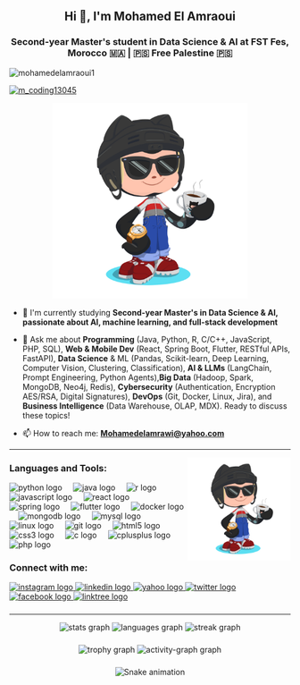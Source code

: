 <h2 align="center">Hi 👋, I'm Mohamed El Amraoui</h2>

###

<h3 align="center">Second-year Master's student in Data Science & AI at FST Fes, Morocco 🇲🇦 | 🇵🇸 Free Palestine 🇵🇸</h3>

<p align="left"> <img src="https://komarev.com/ghpvc/?username=mohamedelamraoui1&label=Profile%20views&color=0e75b6&style=flat" alt="mohamedelamraoui1" /> </p>
<p align="left"> <a href="https://whatsapp.com/channel/0029VagGLaH545uvia1F1308" target="blank"><img src="https://img.shields.io/twitter/follow/m_coding13045?logo=twitter&style=for-the-badge" alt="m_coding13045" /></a> </p>

<p align="center">
  <img width="350" src="https://raw.githubusercontent.com/AhmedFathyDev/AhmedFathyDev/main/GitHub.png" alt="Coding GIF">
</p>

- 🌱  I'm currently studying **Second-year Master's in Data Science & AI, passionate about AI, machine learning, and full-stack development**

- 💬  Ask me about **Programming** (Java, Python, R, C/C++, JavaScript, PHP, SQL), **Web & Mobile Dev** (React, Spring Boot, Flutter, RESTful APIs, FastAPI), **Data Science** & ML (Pandas, Scikit-learn, Deep Learning, Computer Vision, Clustering, Classification), **AI & LLMs** (LangChain, Prompt Engineering, Python Agents),**Big Data** (Hadoop, Spark, MongoDB, Neo4j, Redis), **Cybersecurity** (Authentication, Encryption AES/RSA, Digital Signatures), **DevOps** (Git, Docker, Linux, Jira), and **Business Intelligence** (Data Warehouse, OLAP, MDX). Ready to discuss these topics!

- 📫 How to reach me: **Mohamedelamrawi@yahoo.com**
  
<hr>

<img align="right" height="185" src="https://raw.githubusercontent.com/AhmedFathyDev/AhmedFathyDev/main/GitHub.png" />

###
### Languages and Tools:

<div align="left">
  <img src="https://cdn.jsdelivr.net/gh/devicons/devicon/icons/python/python-original.svg" height="30" alt="python logo" />
  <img width="12" />
  <img src="https://cdn.jsdelivr.net/gh/devicons/devicon/icons/java/java-original.svg" height="30" alt="java logo" />
  <img width="12" />
  <img src="https://cdn.jsdelivr.net/gh/devicons/devicon/icons/r/r-original.svg" height="30" alt="r logo" />
  <img width="12" />
  <img src="https://cdn.jsdelivr.net/gh/devicons/devicon/icons/javascript/javascript-original.svg" height="30" alt="javascript logo" />
  <img width="12" />
  <img src="https://cdn.jsdelivr.net/gh/devicons/devicon/icons/react/react-original.svg" height="30" alt="react logo" />
  <img width="12" />
  <img src="https://cdn.jsdelivr.net/gh/devicons/devicon/icons/spring/spring-original.svg" height="30" alt="spring logo" />
  <img width="12" />
  <img src="https://cdn.jsdelivr.net/gh/devicons/devicon/icons/flutter/flutter-original.svg" height="30" alt="flutter logo" />
  <img width="12" />
  <img src="https://cdn.jsdelivr.net/gh/devicons/devicon/icons/docker/docker-original.svg" height="30" alt="docker logo" />
  <img width="12" />
  <img src="https://cdn.jsdelivr.net/gh/devicons/devicon/icons/mongodb/mongodb-original.svg" height="30" alt="mongodb logo" />
  <img width="12" />
  <img src="https://cdn.jsdelivr.net/gh/devicons/devicon/icons/mysql/mysql-original.svg" height="30" alt="mysql logo" />
  <img width="12" />
  <img src="https://cdn.jsdelivr.net/gh/devicons/devicon/icons/linux/linux-original.svg" height="30" alt="linux logo" />
  <img width="12" />
  <img src="https://cdn.jsdelivr.net/gh/devicons/devicon/icons/git/git-original.svg" height="30" alt="git logo" />
  <img width="12" />
  <img src="https://cdn.jsdelivr.net/gh/devicons/devicon/icons/html5/html5-original.svg" height="30" alt="html5 logo" />
  <img width="12" />
  <img src="https://cdn.jsdelivr.net/gh/devicons/devicon/icons/css3/css3-original.svg" height="30" alt="css3 logo" />
  <img width="12" />
  <img src="https://cdn.jsdelivr.net/gh/devicons/devicon/icons/c/c-original.svg" height="30" alt="c logo" />
  <img width="12" />
  <img src="https://cdn.jsdelivr.net/gh/devicons/devicon/icons/cplusplus/cplusplus-original.svg" height="30" alt="cplusplus logo" />
  <img width="12" />
  <img src="https://cdn.jsdelivr.net/gh/devicons/devicon/icons/php/php-original.svg" height="30" alt="php logo" />
</div>

###
### Connect with me:

<div align="left">
  <a href="https://www.instagram.com/m_coding_off/" target="_blank">
    <img src="https://img.shields.io/static/v1?message=Instagram&logo=instagram&label=&color=E4405F&logoColor=white&labelColor=&style=for-the-badge" height="30" alt="instagram logo" />
  </a>
  <a href="http://www.linkedin.com/in/el-amraoui-mohamed" target="_blank">
    <img src="https://img.shields.io/static/v1?message=LinkedIn&logo=linkedin&label=&color=0077B5&logoColor=white&labelColor=&style=for-the-badge" height="30" alt="linkedin logo" />
  </a>
  <a href="mailto:Mohamedelamrawi@yahoo.com" target="_blank">
    <img src="https://img.shields.io/static/v1?message=Yahoo&logo=yahoo&label=&color=6001D2&logoColor=white&labelColor=&style=for-the-badge" height="30" alt="yahoo logo" />
  </a>
  <a href="https://twitter.com/m_coding13045" target="_blank">
    <img src="https://img.shields.io/static/v1?message=Twitter&logo=twitter&label=&color=1DA1F2&logoColor=white&labelColor=&style=for-the-badge" height="30" alt="twitter logo" />
  </a>
  <a href="https://web.facebook.com/mcodingoff/" target="_blank">
    <img src="https://img.shields.io/static/v1?message=Facebook&logo=facebook&label=&color=1877F2&logoColor=white&labelColor=&style=for-the-badge" height="30" alt="facebook logo" />
  </a>
  <a href="https://linktr.ee/el_amraoui_mohamed" target="_blank">
    <img src="https://img.shields.io/static/v1?message=Linktree&logo=linktree&label=&color=1de9b6&logoColor=white&labelColor=&style=for-the-badge" height="30" alt="linktree logo" />
  </a>
</div>

###
<hr> 


<div align="center">
  <img src="https://github-readme-stats.vercel.app/api?username=mohamedelamraoui1&hide_title=false&hide_rank=false&show_icons=true&include_all_commits=true&count_private=true&disable_animations=false&theme=dracula&locale=en&hide_border=false&order=1" height="150" alt="stats graph"  />
  <img src="https://github-readme-stats.vercel.app/api/top-langs?username=mohamedelamraoui1&locale=en&hide_title=false&layout=compact&card_width=320&langs_count=5&theme=dracula&hide_border=false&order=2" height="150" alt="languages graph"  />
  <img src="https://streak-stats.demolab.com?user=mohamedelamraoui1&locale=en&mode=daily&theme=dracula&hide_border=false&border_radius=5&order=3" height="150" alt="streak graph"  />  

</div>

###

<div align="center">
  <img src="https://github-profile-trophy.vercel.app?username=mohamedelamraoui1&theme=dracula&column=-1&row=1&margin-w=8&margin-h=8&no-bg=false&no-frame=false&order=4" height="150" alt="trophy graph" />
  <img src="https://github-readme-activity-graph.vercel.app/graph?username=mohamedelamraoui1&radius=16&theme=react&area=true&order=5" height="300" alt="activity-graph graph" />
</div>

###

<!-- Snake Animation -->
<div align="center">
  <img src="https://raw.githubusercontent.com/mohamedelamraoui1/mohamedelamraoui1/output/snake.svg" alt="Snake animation" />
</div>